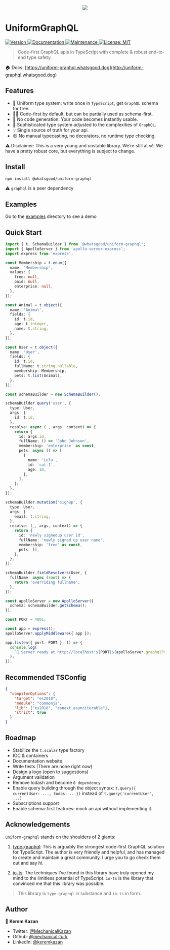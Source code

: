 <p align="center">
  <img src="https://raw.githubusercontent.com/whats-good/uniform-graphql/master/packages/website/static/logo.png">
</p>

# UniformGraphQL

<p>
  <a href="https://www.npmjs.com/package/@whatsgood/uniform-graphql" target="_blank">
    <img alt="Version" src="https://img.shields.io/npm/v/@whatsgood/uniform-graphql.svg">
  </a>
  <a href="http://uniform-graphql.whatsgood.dog/" target="_blank">
    <img alt="Documentation" src="https://img.shields.io/badge/documentation-yes-brightgreen.svg" />
  </a>
  <a href="https://github.com/whats-good/uniform-graphql/graphs/commit-activity" target="_blank">
    <img alt="Maintenance" src="https://img.shields.io/badge/Maintained%3F-yes-green.svg" />
  </a>
  <a href="#" target="_blank">
    <img alt="License: MIT" src="https://img.shields.io/badge/License-MIT-yellow.svg" />
  </a>
</p>

> Code-first GraphQL apis in TypeScript with complete & robust end-to-end type safety.

🏠 Docs: [https://uniform-graphql.whatsgood.dog](http://uniform-graphql.whatsgood.dog)

## Features

- 🤝 Uniform type system: write once in `TypeScript`, get `GraphQL` schema for free.
- 👨‍💻 Code-first by default, but can be partially used as schema-first.
- 🚀 No code generation. Your code becomes instantly usable.
- 🔬 Sophisticated type system adjusted to the complexities of `GraphQL`.
- 💡 Single source of truth for your api.
- 😌 No manual typecasting, no decorators, no runtime type checking.

⚠️ Disclaimer: This is a very young and unstable library. We’re still at `v0`. We have a pretty robust core, but everything is subject to change.

## Install

```sh
npm install @whatsgood/uniform-graphql
```

⚠️ `graphql` is a peer dependency

## Examples

Go to the [examples](https://github.com/whats-good/uniform-graphql/tree/master/packages/examples) directory to see a demo

## Quick Start

```ts
import { t, SchemaBuilder } from '@whatsgood/uniform-graphql';
import { ApolloServer } from 'apollo-server-express';
import express from 'express';

const Membership = t.enum({
  name: 'Membership',
  values: {
    free: null,
    paid: null,
    enterprise: null,
  },
});

const Animal = t.object({
  name: 'Animal',
  fields: {
    id: t.id,
    age: t.integer,
    name: t.string,
  },
});

const User = t.object({
  name: 'User',
  fields: {
    id: t.id,
    fullName: t.string.nullable,
    membership: Membership,
    pets: t.list(Animal),
  },
});

const schemaBuilder = new SchemaBuilder();

schemaBuilder.query('user', {
  type: User,
  args: {
    id: t.id,
  },
  resolve: async (_, args, context) => {
    return {
      id: args.id,
      fullName: () => 'John Johnson',
      membership: 'enterprise' as const,
      pets: async () => [
        {
          name: 'Lulu',
          id: 'cat-1',
          age: 10,
        },
      ],
    };
  },
});

schemaBuilder.mutation('signup', {
  type: User,
  args: {
    email: t.string,
  },
  resolve: (_, args, context) => {
    return {
      id: 'newly signedup user id',
      fullName: 'newly signed up user name',
      membership: 'free' as const,
      pets: [],
    };
  },
});

schemaBuilder.fieldResolvers(User, {
  fullName: async (root) => {
    return 'overriding fullname';
  },
});

const apolloServer = new ApolloServer({
  schema: schemaBuilder.getSchema();
});

const PORT = 4001;

const app = express();
apolloServer.applyMiddleware({ app });

app.listen({ port: PORT }, () => {
  console.log(
    `🚀 Server ready at http://localhost:${PORT}${apolloServer.graphqlPath}`,
  );
});
```

## Recommended TSConfig

```json
{
  "compilerOptions": {
    "target": "es2018",
    "module": "commonjs",
    "lib": ["es2018", "esnext.asynciterable"],
    "strict": true
  }
}
```

## Roadmap

- Stabilize the `t.scalar` type factory
- IOC & containers
- Documentation website
- Write tests (There are none right now)
- Design a logo (open to suggestions)
- Argument validation
- Remove lodash and become `0 dependency`
- Enable query building through the object syntax: `t.query({ currentUser: ..., todos: ...})` instead of `t.query('currentUser', ...)`
- Subscriptions support
- Enable schema-first features: mock an api without implementing it.

## Acknowledgements

`uniform-graphql` stands on the shoulders of 2 giants:

1. [type-graphql](https://github.com/MichalLytek/type-graphql): This is arguably the strongest code-first GraphQL solution for TypeScript. The author is very friendly and helpful, and has managed to create and maintain a great community. I urge you to go check them out and say hi.

2. [io-ts](https://github.com/gcanti/io-ts): The techniques I’ve found in this library have truly opened my mind to the limitless potential of TypeScript. `io-ts` is the library that convinced me that this library was possible.

> This library is `type-graphql` in substance and `io-ts` in form.

## Author

👤 **Kerem Kazan**

- Twitter: [@MechanicalKazan](https://twitter.com/MechanicalKazan)
- Github: [@mechanical-turk](https://github.com/mechanical-turk)
- LinkedIn: [@keremkazan](https://linkedin.com/in/keremkazan)
